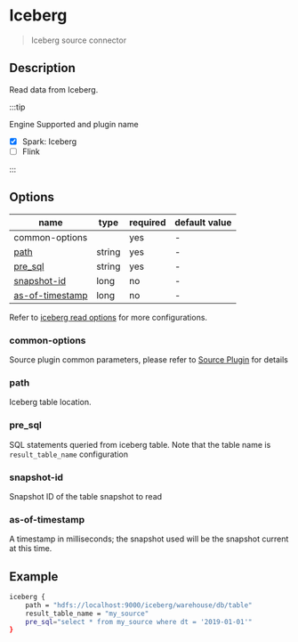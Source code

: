 # Iceberg

> Iceberg source connector

## Description

Read data from Iceberg.

:::tip

Engine Supported and plugin name

* [x] Spark: Iceberg
* [ ] Flink

:::

## Options

| name           | type   | required | default value |
| -------------- | ------ | -------- | ------------- |
| common-options |        | yes      | -             |
| [path](#path)  | string | yes      | -             |
| [pre_sql](#pre_sql) | string | yes | -             |
| [snapshot-id](#snapshot-id) | long | no      | -   |
| [as-of-timestamp](#as-of-timestamp) | long | no| - |


Refer to [iceberg read options](https://iceberg.apache.org/docs/latest/spark-configuration/) for more configurations.

### common-options

Source plugin common parameters, please refer to [Source Plugin](common-options.mdx) for details

### path

Iceberg table location.

### pre_sql

SQL statements queried from iceberg table. Note that the table name is `result_table_name` configuration

### snapshot-id

Snapshot ID of the table snapshot to read

### as-of-timestamp

A timestamp in milliseconds; the snapshot used will be the snapshot current at this time.

## Example

```bash
iceberg {
    path = "hdfs://localhost:9000/iceberg/warehouse/db/table"
    result_table_name = "my_source"
    pre_sql="select * from my_source where dt = '2019-01-01'"
}
```


